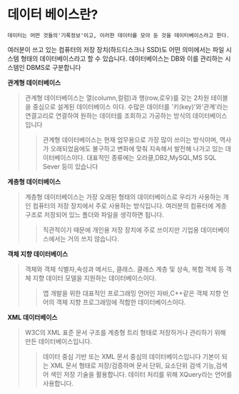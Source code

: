 # 데이터 베이스란?
    데이터는 어떤 것들의'기록정보'이고, 이러한 데이터를 모아 둔 것을 데이터베이스라고 한다.
여러분이 쓰고 있는 컴퓨터의 저장 장치(하드디스크나 SSD)도 어떤 의미에서는 파일 시스템 형태의 데이터베이스라고 할 수 있습니다. 
데이터베이스는 DB와 이를 관리하는 시스템인 DBMS로 구분합니다 

**관계형 데이터베이스**
> 관계형 데이터베이스는 열(column,컬럼)과 행(row,로우)를 갖는 2차원 테이블을 중심으로 설계된 데이터베이스 이다. 
> 수많은 데이터를 '키(key)'와'관계'라는 연결고리로 연결하여 원하는 데이터를 조회하고 가공하는 방식의 데이터베이스입니다
> >관계형 데이터베이스는 현재 업무용으로 가장 많이 쓰이는 방식이며, 역사가 오래되었음에도 불구하고 변화에 맞춰 지속해서 발전해 나가고 있는 데이터베이스이다.
> >대표적인 종류에는 오라클,DB2,MySQL,MS SQL Sever 등이 있습니다

**계층형 데이터베이스**
>계층형 데이터베이스는 가장 오래된 형태의 데이터베이스로 우리가 사용하는 개인 컴퓨터의 저장 장치에서 주로 사용하는 방식입니다.
>여러분의 컴퓨터에 계층 구조로 저장되어 있느 폴더와 파일을 생각하면 됩니다.
> >직관적이기 때문에 개인용 저장 장치에 주로 쓰이지만 기업용 데이터베이스에서는 거의 쓰지 않습니다.

**객체 지향 데이터베이스**
>객체와 객체 식별자,속성과 메서드, 클래스. 클래스 계층 및 상속, 복합 객체 등 객체 지향 데이터 모델을 지원하는 데이터베이스이다.
> >앱 개발을 위한 대표적인 프로그래밍 언어인 자바,C++같은 객체 지향 언어의 객체 지향 프로그래밍에 적합한 데이터베이스이다.

**XML 데이터베이스**
>W3C의 XML 표준 문서 구조를 계층형 트리 형태로 저장하거나 관리하기 위해 만든 데이터베이스입니다.
> >데이터 중심 기반 또는 XML 문서 중심의 데이터베이스입니다 기본이 되는 XML 문서 형태로 저장/검증하며 문서 단위, 요소단위 검색 기능,검색어 색인 저장 기술을 활용합니다.
> >데이터 처리를 위해 XQuery라는 언어를 사용합니다.
